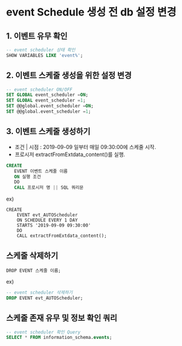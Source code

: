 # event Schedule 생성 전 db 설정 변경
## 1. 이벤트 유무 확인 
```sql
-- event scheduler 상태 확인
SHOW VARIABLES LIKE 'event%';
```
## 2. 이벤트 스케줄 생성을 위한 설정 변경

```sql
-- event scheduler ON/OFF
SET GLOBAL event_scheduler =ON;
SET GLOBAL event_scheduler =1;
SET @@global.event_scheduler =ON;
SET @@global.event_scheduler =1;
```

## 3. 이벤트 스케줄 생성하기
* 조건 | 시점 : 2019-09-09 일부터 매일 09:30:00에 스케줄 시작.
* 프로시저 extractFromExtdata_content()를 실행.


```sql
CREATE
   EVENT 이벤트 스케줄 이름
   ON 실행 조건
   DO
   CALL 프로시저 명 || SQL 쿼리문
```

ex)

```
CREATE
	EVENT evt_AUTOScheduler 
    ON SCHEDULE EVERY 1 DAY
    STARTS '2019-09-09 09:30:00'
    DO
    CALL extractFromExtdata_content();
```


## 스케줄 삭제하기
```DROP EVENT 스케줄 이름;```

ex)
```sql    
-- event scheduler 삭제하기
DROP EVENT evt_AUTOScheduler; 
```

## 스케줄 존재 유무 및 정보 확인 쿼리
```sql
-- event scheduler 확인 Query
SELECT * FROM information_schema.events;
``` 
